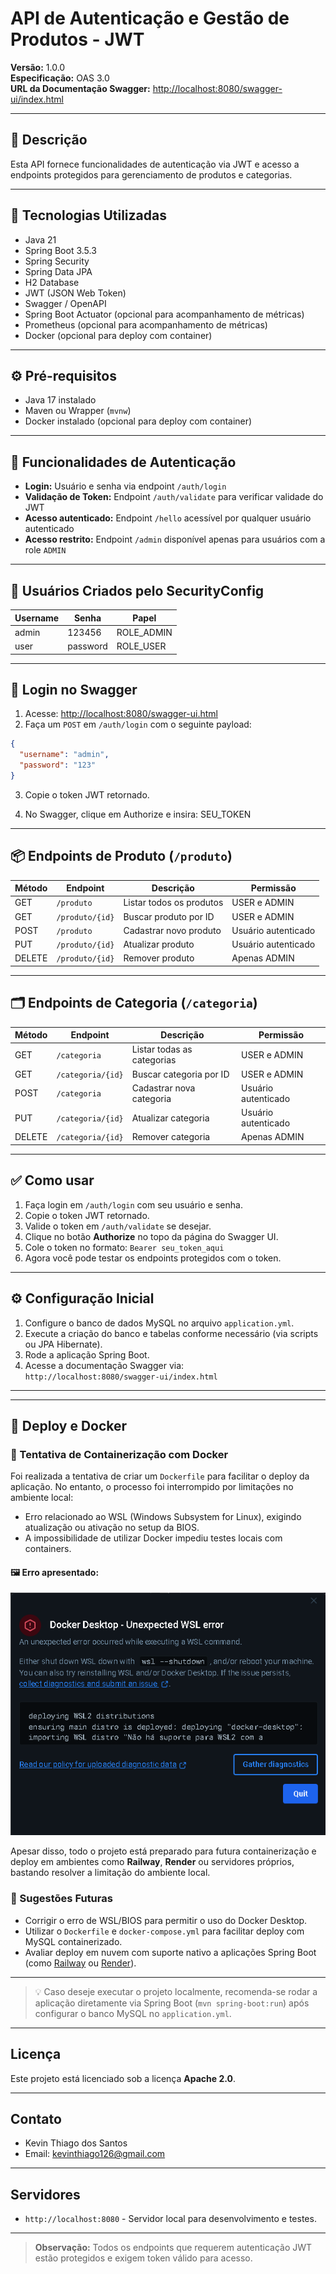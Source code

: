 # API de Autenticação e Gestão de Produtos - JWT

**Versão:** 1.0.0  
**Especificação:** OAS 3.0  
**URL da Documentação Swagger:** [http://localhost:8080/swagger-ui/index.html](http://localhost:8080/swagger-ui/index.html)  

---

## 📄 Descrição

Esta API fornece funcionalidades de autenticação via JWT e acesso a endpoints protegidos para gerenciamento de produtos e categorias.

---

## 🚀 Tecnologias Utilizadas

- Java 21  
- Spring Boot 3.5.3  
- Spring Security  
- Spring Data JPA  
- H2 Database  
- JWT (JSON Web Token)  
- Swagger / OpenAPI  
- Spring Boot Actuator  (opcional para acompanhamento de métricas)
- Prometheus  (opcional para acompanhamento de métricas)
- Docker (opcional para deploy com container)

---

## ⚙️ Pré-requisitos

- Java 17 instalado  
- Maven ou Wrapper (`mvnw`)  
- Docker instalado (opcional para deploy com container)

---

## 🔐 Funcionalidades de Autenticação

- **Login:** Usuário e senha via endpoint `/auth/login`  
- **Validação de Token:** Endpoint `/auth/validate` para verificar validade do JWT  
- **Acesso autenticado:** Endpoint `/hello` acessível por qualquer usuário autenticado  
- **Acesso restrito:** Endpoint `/admin` disponível apenas para usuários com a role `ADMIN`  

---

## 🧪 Usuários Criados pelo SecurityConfig

| Username | Senha | Papel       |
|----------|-------|-------------|
| admin    | 123456   | ROLE_ADMIN  |
| user     | password   | ROLE_USER   |

---

## 🔐 Login no Swagger

1. Acesse: [http://localhost:8080/swagger-ui.html](http://localhost:8080/swagger-ui.html)  
2. Faça um `POST` em `/auth/login` com o seguinte payload:

```json
{
  "username": "admin",
  "password": "123"
}
```
3. Copie o token JWT retornado.

4. No Swagger, clique em Authorize e insira: SEU_TOKEN

---

## 📦 Endpoints de Produto (`/produto`)

| Método | Endpoint          | Descrição                                | Permissão              |
|--------|-------------------|-----------------------------------------|-----------------------|
| GET    | `/produto`        | Listar todos os produtos                 | USER e ADMIN          |
| GET    | `/produto/{id}`   | Buscar produto por ID                    | USER e ADMIN          |
| POST   | `/produto`        | Cadastrar novo produto                   | Usuário autenticado   |
| PUT    | `/produto/{id}`   | Atualizar produto                        | Usuário autenticado   |
| DELETE | `/produto/{id}`   | Remover produto                         | Apenas ADMIN          |

---

## 🗂️ Endpoints de Categoria (`/categoria`)

| Método | Endpoint          | Descrição                                | Permissão              |
|--------|-------------------|-----------------------------------------|-----------------------|
| GET    | `/categoria`      | Listar todas as categorias               | USER e ADMIN          |
| GET    | `/categoria/{id}` | Buscar categoria por ID                  | USER e ADMIN          |
| POST   | `/categoria`      | Cadastrar nova categoria                 | Usuário autenticado   |
| PUT    | `/categoria/{id}` | Atualizar categoria                      | Usuário autenticado   |
| DELETE | `/categoria/{id}` | Remover categoria                        | Apenas ADMIN          |

---

## ✅ Como usar

1. Faça login em `/auth/login` com seu usuário e senha.  
2. Copie o token JWT retornado.  
3. Valide o token em `/auth/validate` se desejar.  
4. Clique no botão **Authorize** no topo da página do Swagger UI.  
5. Cole o token no formato: `Bearer seu_token_aqui`  
6. Agora você pode testar os endpoints protegidos com o token.  

---

## ⚙️ Configuração Inicial

1. Configure o banco de dados MySQL no arquivo `application.yml`.  
2. Execute a criação do banco e tabelas conforme necessário (via scripts ou JPA Hibernate).  
3. Rode a aplicação Spring Boot.  
4. Acesse a documentação Swagger via:  
   `http://localhost:8080/swagger-ui/index.html`

---

---

## 🚚 Deploy e Docker

### 🐳 Tentativa de Containerização com Docker

Foi realizada a tentativa de criar um `Dockerfile` para facilitar o deploy da aplicação. No entanto, o processo foi interrompido por limitações no ambiente local:

- Erro relacionado ao WSL (Windows Subsystem for Linux), exigindo atualização ou ativação no setup da BIOS.
- A impossibilidade de utilizar Docker impediu testes locais com containers.

#### 🖼️ Erro apresentado:
![Erro ao executar o Docker](./erroDocker.png)

Apesar disso, todo o projeto está preparado para futura containerização e deploy em ambientes como **Railway**, **Render** ou servidores próprios, bastando resolver a limitação do ambiente local.

### 🔧 Sugestões Futuras

- Corrigir o erro de WSL/BIOS para permitir o uso do Docker Desktop.
- Utilizar o `Dockerfile` e `docker-compose.yml` para facilitar deploy com MySQL containerizado.
- Avaliar deploy em nuvem com suporte nativo a aplicações Spring Boot (como [Railway](https://railway.app) ou [Render](https://render.com)).

---

> 💡 Caso deseje executar o projeto localmente, recomenda-se rodar a aplicação diretamente via Spring Boot (`mvn spring-boot:run`) após configurar o banco MySQL no `application.yml`.

---

## Licença

Este projeto está licenciado sob a licença **Apache 2.0**.

---

## Contato

- Kevin Thiago dos Santos   
- Email: kevinthiago126@gmail.com  

---

## Servidores

- `http://localhost:8080` - Servidor local para desenvolvimento e testes.

---

> **Observação:** Todos os endpoints que requerem autenticação JWT estão protegidos e exigem token válido para acesso.
